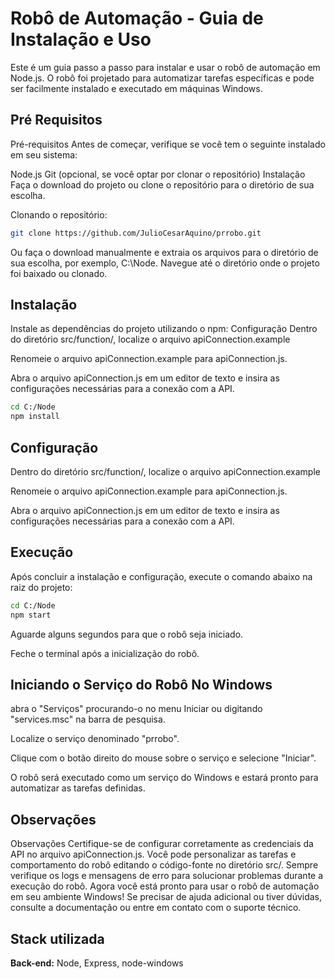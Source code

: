 
# Robô de Automação - Guia de Instalação e Uso

Este é um guia passo a passo para instalar e usar o robô de automação em Node.js. O robô foi projetado para automatizar tarefas específicas e pode ser facilmente instalado e executado em máquinas Windows.


## Pré Requisitos
Pré-requisitos Antes de começar, verifique se você tem o seguinte instalado em seu sistema:

Node.js Git (opcional, se você optar por clonar o repositório) Instalação Faça o download do projeto ou clone o repositório para o diretório de sua escolha.

Clonando o repositório: 
```bash
git clone https://github.com/JulioCesarAquino/prrobo.git
```
Ou faça o download manualmente e extraia os arquivos para o diretório de sua escolha, por exemplo, C:\Node. Navegue até o diretório onde o projeto foi baixado ou clonado.
## Instalação
Instale as dependências do projeto utilizando o npm:
Configuração Dentro do diretório src/function/, localize o arquivo apiConnection.example

Renomeie o arquivo apiConnection.example para apiConnection.js.

Abra o arquivo apiConnection.js em um editor de texto e insira as configurações necessárias para a conexão com a API.
```bash
cd C:/Node
npm install

```
    
## Configuração
Dentro do diretório src/function/, localize o arquivo apiConnection.example

Renomeie o arquivo apiConnection.example para apiConnection.js.

Abra o arquivo apiConnection.js em um editor de texto e insira as configurações necessárias para a conexão com a API.
## Execução
Após concluir a instalação e configuração, execute o comando abaixo na raiz do projeto:

```bash
cd C:/Node
npm start

```
Aguarde alguns segundos para que o robô seja iniciado.

Feche o terminal após a inicialização do robô.
## Iniciando o Serviço do Robô No Windows
 abra o "Serviços" procurando-o no menu Iniciar ou digitando "services.msc" na barra de pesquisa.

Localize o serviço denominado "prrobo".

Clique com o botão direito do mouse sobre o serviço e selecione "Iniciar".

O robô será executado como um serviço do Windows e estará pronto para automatizar as tarefas definidas.
## Observações
Observações Certifique-se de configurar corretamente as credenciais da API no arquivo apiConnection.js. Você pode personalizar as tarefas e comportamento do robô editando o código-fonte no diretório src/. Sempre verifique os logs e mensagens de erro para solucionar problemas durante a execução do robô. Agora você está pronto para usar o robô de automação em seu ambiente Windows! Se precisar de ajuda adicional ou tiver dúvidas, consulte a documentação ou entre em contato com o suporte técnico.
## Stack utilizada
**Back-end:** Node, Express, node-windows

